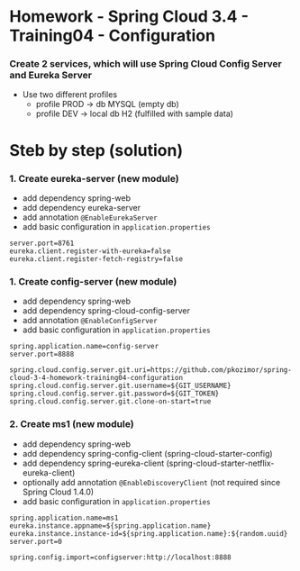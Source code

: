 # Homework - Spring Cloud 3.4 - Training04 - Configuration
### Create 2 services, which will use Spring Cloud Config Server and Eureka Server
- Use two different profiles
  - profile PROD -> db MYSQL (empty db)
  - profile DEV -> local db H2 (fulfilled with sample data)

# Steb by step (solution)

### 1. Create eureka-server (new module)
- add dependency spring-web
- add dependency eureka-server
- add annotation `@EnableEurekaServer`
- add basic configuration in `application.properties`
```
server.port=8761
eureka.client.register-with-eureka=false
eureka.client.register-fetch-registry=false
```

### 1. Create config-server (new module)
- add dependency spring-web
- add dependency spring-cloud-config-server
- add annotation `@EnableConfigServer`
- add basic configuration in `application.properties`
```
spring.application.name=config-server
server.port=8888

spring.cloud.config.server.git.uri=https://github.com/pkozimor/spring-cloud-3-4-homework-training04-configuration
spring.cloud.config.server.git.username=${GIT_USERNAME}
spring.cloud.config.server.git.password=${GIT_TOKEN}
spring.cloud.config.server.git.clone-on-start=true
```

### 2. Create ms1 (new module)
- add dependency spring-web
- add dependency spring-config-client (spring-cloud-starter-config)
- add dependency spring-eureka-client (spring-cloud-starter-netflix-eureka-client)
- optionally add annotation `@EnableDiscoveryClient` (not required since Spring Cloud 1.4.0)
- add basic configuration in `application.properties`
```
spring.application.name=ms1
eureka.instance.appname=${spring.application.name}
eureka.instance.instance-id=${spring.application.name}:${random.uuid}
server.port=0

spring.config.import=configserver:http://localhost:8888
```